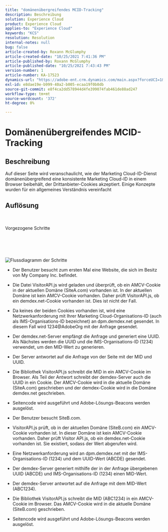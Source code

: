 ```yaml
---
title: "domänenübergreifendes MCID-Tracking"
description: Beschreibung
solution: Experience Cloud
product: Experience Cloud
applies-to: "Experience Cloud"
keywords: "KCS"
resolution: Resolution
internal-notes: null
bug: false
article-created-by: Roxann McGlumphy
article-created-date: "10/25/2021 7:41:36 PM"
article-published-by: Roxann McGlumphy
article-published-date: "10/25/2021 7:43:43 PM"
version-number: 1
article-number: KA-17523
dynamics-url: "https://adobe-ent.crm.dynamics.com/main.aspx?forceUCI=1&pagetype=entityrecord&etn=knowledgearticle&id=28dfc18c-cb35-ec11-b6e6-000d3a3485ea"
exl-id: e8dae19e-b999-40a2-b005-ecaa19f0b0db
source-git-commit: e8f4ca2dd578944d4fe399074fab461de88ad247
workflow-type: tm+mt
source-wordcount: '372'
ht-degree: 0%

---
```


# Domänenübergreifendes MCID-Tracking

## Beschreibung

Auf dieser Seite wird veranschaulicht, wie der Marketing Cloud-ID-Dienst domänenübergreifend eine konsistente Marketing Cloud-ID in einem Browser beibehält, der Drittanbieter-Cookies akzeptiert. Einige Konzepte wurden für ein allgemeines Verständnis vereinfacht

## Auflösung

<br><br>Vorgezogene Schritte<br><br><br><br><br><br>![Flussdiagramm der Schritte](https://helpx.adobe.com/marketing-cloud-core/kb/MCID/CrossDomain/jcr%3acontent/main-pars/image.img.png/MCID%20Cross%20Domain.png "Flussdiagramm der Schritte")
- Der Benutzer besucht zum ersten Mal eine Website, die sich im Besitz von My Company Inc. befindet.


- Die Datei VisitorAPI.js wird geladen und überprüft, ob ein AMCV-Cookie in der aktuellen Domäne (SiteA.com) vorhanden ist. In der aktuellen Domäne ist kein AMCV-Cookie vorhanden. Daher prüft VisitorAPI.js, ob ein demdex.net-Cookie vorhanden ist. Dies ist nicht der Fall.


- Da keines der beiden Cookies vorhanden ist, wird eine Netzwerkanforderung mit Ihrer Marketing Cloud-Organisations-ID (auch als IMS-Organisations-ID bezeichnet) an dpm.demdex.net gesendet. In diesem Fall wird 1234@AdobeOrg mit der Anfrage gesendet.


- Der demdex.net-Server empfängt die Anfrage und generiert eine UUID. Als Nächstes werden die UUID und die IMS-Organisations-ID (1234) verwendet, um den MID-Wert zu generieren.


- Der Server antwortet auf die Anfrage von der Seite mit der MID und UUID.


- Die Bibliothek VisitorAPI.js schreibt die MID in ein AMCV-Cookie im Browser. Als Teil der Antwort schreibt der demdex-Server auch die UUID in ein Cookie. Der AMCV-Cookie wird in die aktuelle Domäne (SiteA.com) geschrieben und der demdex-Cookie wird in die Domäne demdex.net geschrieben.


- Seitencode wird ausgeführt und Adobe-Lösungs-Beacons werden ausgelöst.


- Der Benutzer besucht SiteB.com.


- VisitorAPI.js prüft, ob in der aktuellen Domäne (SiteB.com) ein AMCV-Cookie vorhanden ist. In dieser Domäne ist kein AMCV-Cookie vorhanden. Daher prüft Visitor API.js, ob ein demdex.net-Cookie vorhanden ist. Sie existiert, sodass der Wert abgerufen wird.


- Eine Netzwerkanforderung wird an dpm.demdex.net mit der IMS-Organisations-ID (1234) und dem UUID-Wert (ABCDE) gesendet.


- Der demdex-Server generiert mithilfe der in der Anfrage übergebenen UUID (ABCDE) und IMS-Organisations-ID (1234) einen MID-Wert.


- Der demdex-Server antwortet auf die Anfrage mit dem MID-Wert (ABC1234).


- Die Bibliothek VisitorAPI.js schreibt die MID (ABC1234) in ein AMCV-Cookie im Browser. Das AMCV-Cookie wird in die aktuelle Domäne (SiteB.com) geschrieben.


- Seitencode wird ausgeführt und Adobe-Lösungs-Beacons werden ausgelöst.
